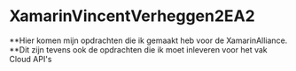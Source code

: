 # XamarinVincentVerheggen2EA2

**Hier komen mijn opdrachten die ik gemaakt heb voor de XamarinAlliance.
**Dit zijn tevens ook de opdrachten die ik moet inleveren voor het vak Cloud API's
